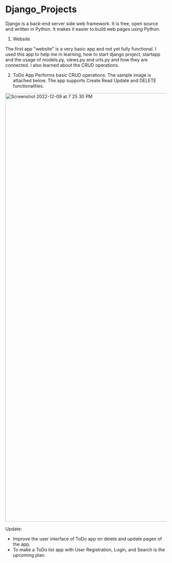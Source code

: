 # Django_Projects

Django is a back-end server side web framework. It is free, open source and written in Python. It makes it easier to build web pages using Python.


1. Website

The first app "website" is a very basic app and not yet fully functional. I used this app to help me in learning, how to start django project, startapp and
the usage of models.py, views.py and urls.py and how they are connected. I also learned about the CRUD operations.


2. ToDo App
 Performs basic CRUD operations. The sample image is attached below. The app supports Create Read Update and DELETE functionalities.
 
 <img width="1341" alt="Screenshot 2022-12-09 at 7 25 30 PM" src="https://user-images.githubusercontent.com/52539396/206723268-acf1c4f1-e0dd-48ed-ae15-86f4406dcfed.png">



Update:
- Improve the user interface of ToDo app on delete and update pages of the app.
- To make a  ToDo list app with User Registration, Login, and Search is the upcoming plan.
